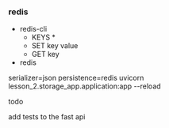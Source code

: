 ### redis

- redis-cli
  - KEYS *
  - SET key value
  - GET key
- redis


serializer=json persistence=redis uvicorn lesson_2.storage_app.application:app --reload


todo

add tests to the fast api
